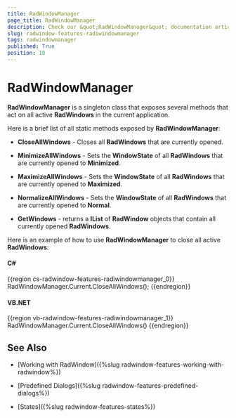 ```yaml
---
title: RadWindowManager
page_title: RadWindowManager
description: Check our &quot;RadWindowManager&quot; documentation article for the RadWindow {{ site.framework_name }} control.
slug: radwindow-features-radiwindowmanager
tags: radwindowmanager
published: True
position: 10
---
```


# RadWindowManager

__RadWindowManager__ is a singleton class that exposes several methods that act on all active __RadWindows__ in the current application.

Here is a brief list of all static methods exposed by __RadWindowManager__:

* __CloseAllWindows__ - Closes all __RadWindows__ that are currently opened.

* __MinimizeAllWindows__ - Sets the __WindowState__ of all __RadWindows__ that are currently opened to __Minimized__.

* __MaximizeAllWindows__ - Sets the __WindowState__ of all __RadWindows__ that are currently opened to __Maximized__.

* __NormalizeAllWindows__ - Sets the __WindowState__ of all __RadWindows__ that are currently opened to __Normal__.

* __GetWindows__ - returns a __IList__ of __RadWindow__ objects that contain all currently opened __RadWindows__.

Here is an example of how to use __RadWindowManager__ to close all active __RadWindows__:

#### __C#__

{{region cs-radwindow-features-radiwindowmanager_0}}
	RadWindowManager.Current.CloseAllWindows();
{{endregion}}

#### __VB.NET__

{{region vb-radwindow-features-radiwindowmanager_1}}
	RadWindowManager.Current.CloseAllWindows()
{{endregion}}

## See Also

 * [Working with RadWindow]({%slug radwindow-features-working-with-radwindow%})

 * [Predefined Dialogs]({%slug radwindow-features-predefined-dialogs%})

 * [States]({%slug radwindow-features-states%})
